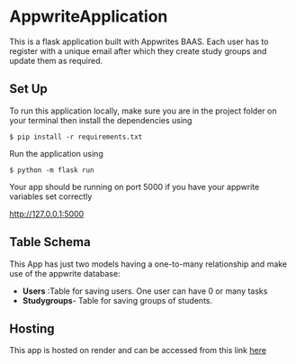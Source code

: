 # AppwriteApplication

This is a flask application built with Appwrites BAAS. Each user has to register with a unique email after which they create study groups and update them as required.


## Set Up

To run this application locally, make sure you are in the project folder on your terminal then install the dependencies using 
```powershell-interactive
$ pip install -r requirements.txt
```
Run the application using
```azurepowershell
$ python -m flask run
```
Your app should be running on port 5000 if you have your appwrite variables set correctly

<http://127.0.0.1:5000>

## Table Schema

This App has just two models having a one-to-many relationship and make use of the appwrite database: 
- **Users** :Table for saving users. One user can have 0 or many tasks
- **Studygroups**- Table for saving groups of students. 


## Hosting 
This app is hosted on render and can be accessed from this link [here](https://studygang.onrender.com)
